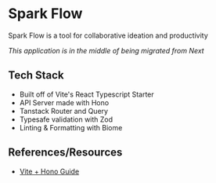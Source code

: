 # Spark Flow

Spark Flow is a tool for collaborative ideation and productivity

*This application is in the middle of being migrated from Next*

## Tech Stack

- Built off of Vite's React Typescript Starter
- API Server made with Hono
- Tanstack Router and Query
- Typesafe validation with Zod
- Linting & Formatting with Biome

## References/Resources

- [Vite + Hono Guide](https://ayon.li/full-stack-development-with-vite-and-hono)
